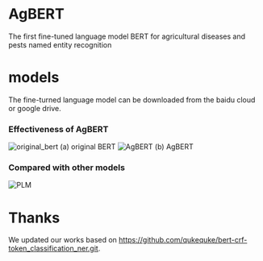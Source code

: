 # AgBERT
The first fine-tuned language model BERT for agricultural diseases and pests named entity recognition
# models
The fine-turned language model can be downloaded from the baidu cloud or google drive.

### Effectiveness of AgBERT
![original_bert](https://github.com/guojson/AgBERT/assets/44044833/d220ad27-ce59-43a4-b1df-f18d58294e84)
(a) original BERT
![AgBERT](https://github.com/guojson/AgBERT/assets/44044833/1669743b-410a-4f74-a206-5f19d0f22ae0)
(b) AgBERT

### Compared with other models

![PLM](https://github.com/guojson/AgBERT/assets/44044833/9656ac68-afc8-42ff-8834-10baecdce1ce)

# Thanks
We updated our works based on https://github.com/qukequke/bert-crf-token_classification_ner.git.
